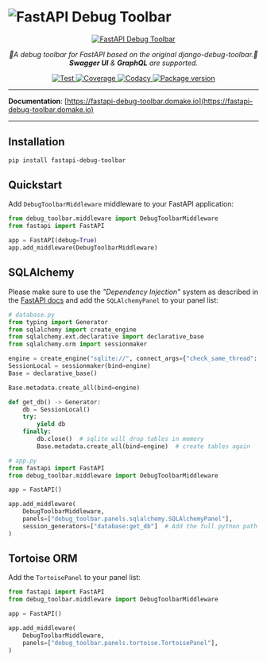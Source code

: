 # ![FastAPI](https://raw.githubusercontent.com/mongkok/fastapi-debug-toolbar/main/debug_toolbar/statics/img/icon-green.svg) Debug Toolbar

<p align="center">
    <a href="https://fastapi-debug-toolbar.domake.io">
        <img src="https://user-images.githubusercontent.com/5514990/131232994-621774a8-1662-468d-87d8-2199b93387d6.gif" alt="FastAPI Debug Toolbar">
    </a>
</p>
<p align="center">
    <em>🐞A debug toolbar for FastAPI based on the original django-debug-toolbar.🐞</em>
    <br><em><b>Swagger UI</b> & <b>GraphQL</b> are supported.</em>
</p>
<p align="center">
    <a href="https://github.com/mongkok/fastapi-debug-toolbar/actions">
        <img src="https://github.com/mongkok/fastapi-debug-toolbar/actions/workflows/test-suite.yml/badge.svg" alt="Test">
    </a>
    <a href="https://codecov.io/gh/mongkok/fastapi-debug-toolbar">
        <img src="https://img.shields.io/codecov/c/github/mongkok/fastapi-debug-toolbar?color=%2334D058" alt="Coverage">
    </a>
    <a href="https://www.codacy.com/gh/mongkok/fastapi-debug-toolbar/dashboard">
        <img src="https://app.codacy.com/project/badge/Grade/e9d8ba3973264424a3296016063b4ab5" alt="Codacy">
    </a>
    <a href="https://pypi.org/project/fastapi-debug-toolbar">
        <img src="https://img.shields.io/pypi/v/fastapi-debug-toolbar" alt="Package version">
    </a>
</p>


---

**Documentation**: [https://fastapi-debug-toolbar.domake.io](https://fastapi-debug-toolbar.domake.io)

---

## Installation

```sh
pip install fastapi-debug-toolbar
```

## Quickstart

Add `DebugToolbarMiddleware` middleware to your FastAPI application:

```py
from debug_toolbar.middleware import DebugToolbarMiddleware
from fastapi import FastAPI

app = FastAPI(debug=True)
app.add_middleware(DebugToolbarMiddleware)
```

## SQLAlchemy

Please make sure to use the *"Dependency Injection"* system as described in the [FastAPI docs](https://fastapi.tiangolo.com/tutorial/sql-databases/#create-a-dependency) and add the `SQLAlchemyPanel` to your panel list:

```python
# database.py
from typing import Generator
from sqlalchemy import create_engine
from sqlalchemy.ext.declarative import declarative_base
from sqlalchemy.orm import sessionmaker

engine = create_engine("sqlite://", connect_args={"check_same_thread": False})
SessionLocal = sessionmaker(bind=engine)
Base = declarative_base()

Base.metadata.create_all(bind=engine)

def get_db() -> Generator:
    db = SessionLocal()
    try:
        yield db
    finally:
        db.close()  # sqlite will drop tables in memory
        Base.metadata.create_all(bind=engine)  # create tables again
```

```py
# app.py
from fastapi import FastAPI
from debug_toolbar.middleware import DebugToolbarMiddleware

app = FastAPI()

app.add_middleware(
    DebugToolbarMiddleware,
    panels=["debug_toolbar.panels.sqlalchemy.SQLAlchemyPanel"],
    session_generators=["database:get_db"]  # Add the full python path of your session generators
)
```

## Tortoise ORM

Add the `TortoisePanel` to your panel list:

```py
from fastapi import FastAPI
from debug_toolbar.middleware import DebugToolbarMiddleware

app = FastAPI()

app.add_middleware(
    DebugToolbarMiddleware,
    panels=["debug_toolbar.panels.tortoise.TortoisePanel"],
)
```
